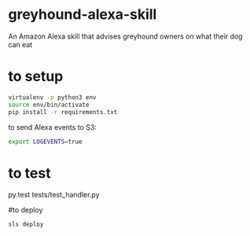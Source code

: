 # greyhound-alexa-skill
An Amazon Alexa skill that advises greyhound owners on what their dog can eat

# to setup
```sh
virtualenv -p python3 env
source env/bin/activate
pip install -r requirements.txt
```

to send Alexa events to S3:
```sh
export LOGEVENTS=true
```

# to test
py.test tests/test_handler.py

#to deploy
```sh
sls deploy
```
